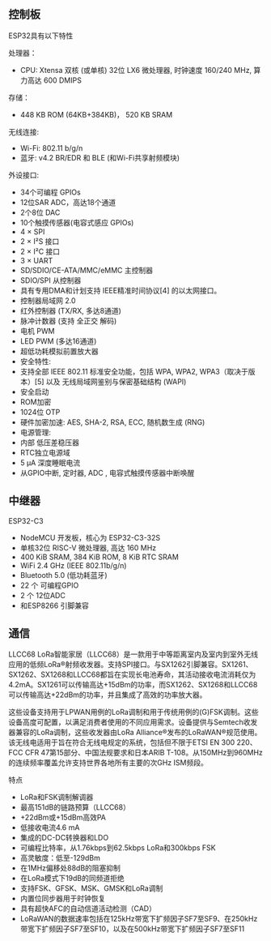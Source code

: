 ## 控制板

ESP32具有以下特性

处理器：
- CPU: Xtensa 双核 (或单核) 32位 LX6 微处理器, 时钟速度 160/240 MHz, 算力高达 600 DMIPS

存储：
- 448 KB ROM (64KB+384KB)， 520 KB SRAM

无线连接:
- Wi-Fi: 802.11 b/g/n
- 蓝牙: v4.2 BR/EDR 和 BLE (和Wi-Fi共享射频模块)

外设接口:

- 34个可编程 GPIOs
- 12位SAR ADC，高达18个通道
- 2个8位 DAC
- 10个触摸传感器(电容式感应 GPIOs)
- 4 × SPI
- 2 × I²S 接口
- 2 × I²C 接口
- 3 × UART
- SD/SDIO/CE-ATA/MMC/eMMC 主控制器
- SDIO/SPI 从控制器
- 具有专用DMA和计划支持 IEEE精准时间协议[4] 的以太网接口。
- 控制器局域网 2.0
- 红外控制器 (TX/RX, 多达8通道)
- 脉冲计数器 (支持 全正交 解码)
- 电机 PWM
- LED PWM (多达16通道)
- 超低功耗模拟前置放大器
- 安全特性:
- 支持全部 IEEE 802.11 标准安全功能，包括 WPA, WPA2, WPA3（取决于版本）[5] 以及 无线局域网鉴别与保密基础结构 (WAPI)
- 安全启动
- ROM加密
- 1024位 OTP
- 硬件加密加速: AES, SHA-2, RSA, ECC, 随机数生成 (RNG)
- 电源管理:
- 内部 低压差稳压器
- RTC独立电源域
- 5 μA 深度睡眠电流
- 从GPIO中断, 定时器, ADC , 电容式触摸传感器中断唤醒

## 中继器

ESP32-C3

- NodeMCU 开发板，核心为 ESP32-C3-32S
- 单核32位 RISC-V 微处理器, 高达 160 MHz
- 400 KiB SRAM, 384 KiB ROM, 8 KiB RTC SRAM
- WiFi 2.4 GHz (IEEE 802.11b/g/n)
- Bluetooth 5.0 (低功耗蓝牙)
- 22 个 可编程GPIO
- 2 个 12位ADC
- 和ESP8266 引脚兼容

## 通信

LLCC68 LoRa智能家居（LLCC68）是一款用于中等距离室内及室内到室外无线应用的低频LoRa®射频收发器。支持SPI接口。与SX1262引脚兼容。SX1261、SX1262、SX1268和LLCC68都旨在实现长电池寿命，其活动接收电流消耗仅为4.2mA。SX1261可以传输高达+15dBm的功率，而SX1262、SX1268和LLCC68可以传输高达+22dBm的功率，并且集成了高效的功率放大器。

这些设备支持用于LPWAN用例的LoRa调制和用于传统用例的(G)FSK调制。这些设备高度可配置，以满足消费者使用的不同应用需求。设备提供与Semtech收发器兼容的LoRa调制，这些收发器由LoRa Alliance®发布的LoRaWAN®规范使用。该无线电适用于旨在符合无线电规定的系统，包括但不限于ETSI EN 300 220、FCC CFR 47第15部分、中国法规要求和日本ARIB T-108。从150MHz到960MHz的连续频率覆盖允许支持世界各地所有主要的次GHz ISM频段。

特点
- LoRa和FSK调制解调器
- 最高151dB的链路预算（LLCC68）
- +22dBm或+15dBm高效PA
- 低接收电流4.6 mA
- 集成的DC-DC转换器和LDO
- 可编程比特率，从1.76kbps到62.5kbps LoRa和300kbps FSK
- 高灵敏度：低至-129dBm
- 在1MHz偏移处88dB的阻塞抑制
- 在LoRa模式下19dB的同频道拒绝
- 支持FSK、GFSK、MSK、GMSK和LoRa调制
- 内置位同步器用于时钟恢复
- 具有超快AFC的自动信道活动检测（CAD）
- LoRaWAN的数据速率包括在125kHz带宽下扩频因子SF7至SF9、在250kHz带宽下扩频因子SF7至SF10，以及在500kHz带宽下扩频因子SF7至SF11
